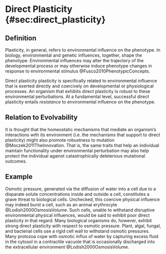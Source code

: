 Direct Plasticity {#sec:direct_plasticity}
=================

Definition
----------

Plasticity, in general, refers to environmental influence on the phenotype.
In biology, environmental and genetic influences, together, shape the phenotype.
Environmental influences may alter the trajectory of the developmental process or may otherwise induce phenotype changes in response to environmental stimulus @Fusco2010PhenotypicConcepts.

Direct plasticity plasticity is specifically related to environmental influence that is exerted directly and coercively on developmental or physiological processes.
An organism that exhibits direct plasticity is robust to these environmental perturbations.
At a fundamental level, successful direct plasticity entails *resistance* to environmental influence on the phenotype.

Relation to Evolvability
------------------------

It is thought that the homeostatic mechanisms that mediate an organism’s interactions with its environment (i.e.
the mechanisms that support to direct plasticity) might also promote robustness to mutation @Moczek2011TheInnovation.
That is, the same traits that help an individual maintain functionality under environmental perturbation may also help protect the individual against catastrophically deleterious mutational outcomes.

Example
-------

Osmotic pressure, generated via the diffusion of water into a cell due to a disparate solute concentrations inside and outside a cell, constitutes a grave threat to biological cells.
Unchecked, this coercive physical influence may indeed burst a cell, such as an animal erythrocyte @Lodish2000OsmosisVolume.
Such cells, unable to withstand disruptive environmental physical influences, would be said to exhibit poor direct plasticity in that regard.
Many biological organisms do, however, exhibit strong direct plasticity with respect to osmotic pressure.
Plant, algal, fungal, and bacterial cells use a rigid cell wall to withstand osmotic pressures.
Many protozoa cope with osmotic influx of water by capturing excess fluid in the cytosol in a contractile vacuole that is occasionally discharged into the extracellular environment @Lodish2000OsmosisVolume.
